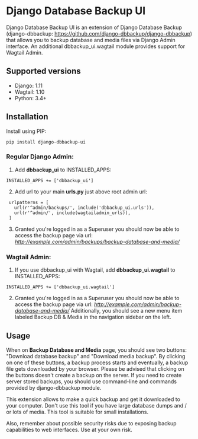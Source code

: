 # Django Database Backup UI

Django Database Backup UI is an extension of Django Database Backup (django-dbbackup: https://github.com/django-dbbackup/django-dbbackup) that allows you to backup database and media files via Django Admin interface. An additional dbbackup_ui.wagtail module provides support for Wagtail Admin.

## Supported versions
  * Django: 1.11
  * Wagtail: 1.10
  * Python: 3.4+

## Installation

Install using PIP:

  `pip install django-dbbackup-ui`

### Regular Django Admin:

1. Add **dbbackup_ui** to INSTALLED_APPS:

  `INSTALLED_APPS += ['dbbackup_ui']`

2. Add url to your main **urls.py** just above root admin url:

 ```
  urlpatterns = [
    url(r'^admin/backups/', include('dbbackup_ui.urls')),
    url(r'^admin/', include(wagtailadmin_urls)),
  ]
  ```

3. Granted you're logged in as a Superuser you should now be able to access the backup page via url:
  _http://example.com/admin/backups/backup-database-and-media/_


### Wagtail Admin:

1. If you use dbbackup_ui with Wagtail, add **dbbackup_ui.wagtail** to INSTALLED_APPS:

  `INSTALLED_APPS += ['dbbackup_ui.wagtail']`

2. Granted you're logged in as a Superuser you should now be able to access the backup page via url:
  _http://example.com/admin/backup-database-and-media/_
Additionally, you should see a new menu item labeled Backup DB & Media in the navigation sidebar on the left.


## Usage
When on **Backup Database and Media** page, you should see two buttons: "Download database backup" and "Download media backup". By clicking on one of these buttons, a backup process starts and eventually, a backup file gets downloaded by your browser. Please be advised that clicking on the buttons doesn't create a backup on the server. If you need to create server stored backups, you should use command-line and commands provided by django-dbbackup module.

This extension allows to make a quick backup and get it downloaded to your computer. Don't use this tool if you have large database dumps and / or lots of media. This tool is suitable for small installations.

Also, remember about possible security risks due to exposing backup capabilities to web interfaces. Use at your own risk.
